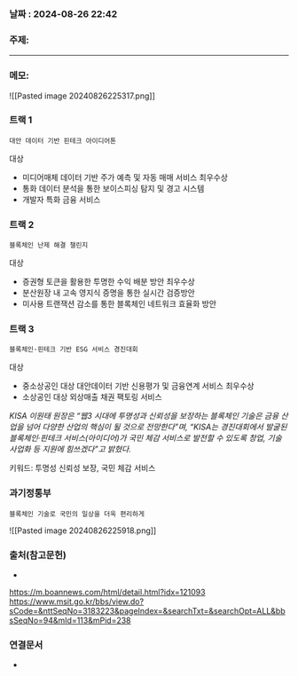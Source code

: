 
### 날짜 : 2024-08-26 22:42

### 주제: 

---
### 메모: 
![[Pasted image 20240826225317.png]]
### 트랙 1
	대안 데이터 기반 핀테크 아이디어톤

대상
- 미디어매체 데이터 기반 주가 예측 및 자동 매매 서비스
최우수상
- 통화 데이터 분석을 통한 보이스피싱 탐지 및 경고 시스템
- 개발자 특화 금융 서비스

### 트랙 2
	블록체인 난제 해결 챌린지
대상
- 증권형 토큰을 활용한 투명한 수익 배분 방안
최우수상
- 분산원장 내 고속 영지식 증명을 통한 실시간 검증방안
- 미사용 트랜잭션 감소를 통한 블록체인 네트워크 효율화 방안

### 트랙 3
	블록체인·핀테크 기반 ESG 서비스 경진대회
대상
- 중소상공인 대상 대안데이터 기반 신용평가 및 금융연계 서비스
최우수상
- 소상공인 대상 외상매출 채권 팩토링 서비스

*KISA 이원태 원장은 “웹3 시대에 투명성과 신뢰성을 보장하는 블록체인 기술은 금융 산업을 넘어 다양한 산업의 핵심이 될 것으로 전망한다”며, “KISA는 경진대회에서 발굴된 블록체인·핀테크 서비스(아이디어)가 국민 체감 서비스로 발전할 수 있도록 창업, 기술 사업화 등 지원에 힘쓰겠다”고 밝혔다.*

키워드: 투명성 신뢰성 보장, 국민 체감 서비스

### 과기정통부 
	블록체인 기술로 국민의 일상을 더욱 편리하게

![[Pasted image 20240826225918.png]]


### 출처(참고문헌)
-
https://m.boannews.com/html/detail.html?idx=121093
https://www.msit.go.kr/bbs/view.do?sCode=&nttSeqNo=3183223&pageIndex=&searchTxt=&searchOpt=ALL&bbsSeqNo=94&mId=113&mPid=238
### 연결문서
-